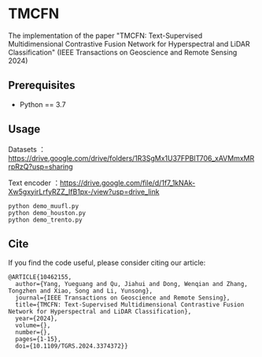 # TMCFN
The implementation of the paper "TMCFN: Text-Supervised Multidimensional Contrastive Fusion Network for Hyperspectral and LiDAR Classification" (IEEE Transactions on Geoscience and Remote Sensing 2024)

## Prerequisites

* Python == 3.7

## Usage
Datasets ：https://drive.google.com/drive/folders/1R3SgMx1U37FPBIT706_xAVMmxMRrpRzQ?usp=sharing

Text encoder ：https://drive.google.com/file/d/1f7_1kNAk-Xw5gxyirLrfyRZZ_IfB1px-/view?usp=drive_link

```
python demo_muufl.py
python demo_houston.py
python demo_trento.py
```

## Cite
If you find the code useful, please consider citing our article:

```
@ARTICLE{10462155,  
  author={Yang, Yueguang and Qu, Jiahui and Dong, Wenqian and Zhang, Tongzhen and Xiao, Song and Li, Yunsong},  
  journal={IEEE Transactions on Geoscience and Remote Sensing},   
  title={TMCFN: Text-Supervised Multidimensional Contrastive Fusion Network for Hyperspectral and LiDAR Classification},   
  year={2024},  
  volume={},  
  number={},  
  pages={1-15},  
  doi={10.1109/TGRS.2024.3374372}}
```

